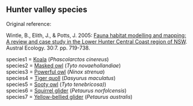 ## Hunter valley species

Original reference:

Wintle, B., Elith, J., & Potts, J. 2005: [Fauna habitat modelling and mapping: A review and case study in the Lower Hunter Central Coast region of NSW](http://onlinelibrary.wiley.com/doi/10.1111/j.1442-9993.2005.01514.x/full). Austral Ecology. 30:7. pp. 719-738.

species1 = [Koala](http://en.wikipedia.org/wiki/Koala) (*Phascolarctos cinereus*)  
species2 = [Masked owl](http://en.wikipedia.org/wiki/Australian_Masked_Owl) (*Tyto novaehollandiae*)  
species3 = [Powerful owl](http://en.wikipedia.org/wiki/Powerful_Owl) (*Ninox strenua*)  
species4 = [Tiger quoll](http://en.wikipedia.org/wiki/Tiger_quoll) (*Dasyurus maculatus*)  
species5 = [Sooty owl](http://en.wikipedia.org/wiki/Greater_Sooty_Owl) (*Tyto tenebricosa)*)  
species6 = [Squirrel glider](http://en.wikipedia.org/wiki/Squirrel_glider) (*Petaurus norfolcensis*)  
species7 = [Yellow-bellied glider](http://en.wikipedia.org/wiki/Yellow-bellied_glider) (*Petaurus australis*)  